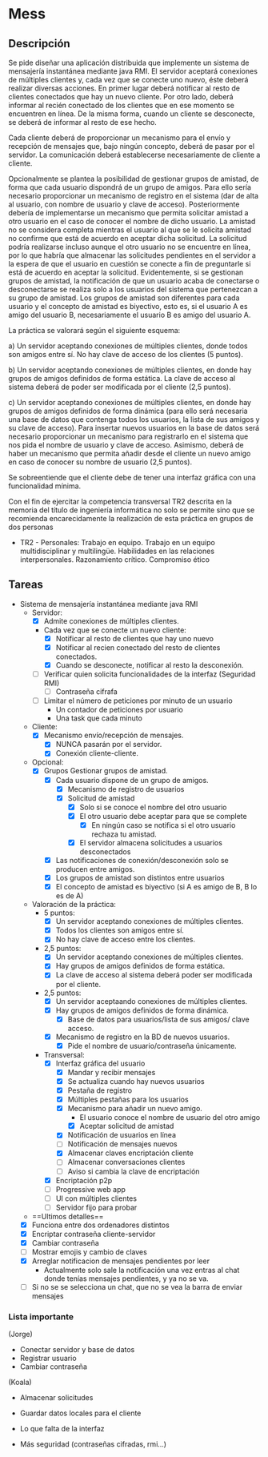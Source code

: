 # Mess

## Descripción

Se pide diseñar una aplicación distribuida que implemente un sistema de mensajería instantánea mediante java RMI. El servidor aceptará conexiones de múltiples clientes y, cada vez que se conecte uno nuevo, éste deberá realizar diversas acciones. En primer lugar deberá notificar al resto de clientes conectados que hay un nuevo cliente. Por otro lado, deberá informar al recién conectado de los clientes que en ese momento se encuentren en línea. De la misma forma, cuando un cliente se desconecte, se deberá de informar al resto de ese hecho.

Cada cliente deberá de proporcionar un mecanismo para el envío y recepción de mensajes que, bajo ningún concepto, deberá de pasar por el servidor. La comunicación deberá establecerse necesariamente de cliente a cliente.

Opcionalmente se plantea la posibilidad de gestionar grupos de amistad, de forma que cada usuario dispondrá de un grupo de amigos. Para ello sería necesario proporcionar un mecanismo de registro en el sistema (dar de alta al usuario, con nombre de usuario y clave de acceso). Posteriormente debería de implementarse un mecanismo que permita solicitar amistad a otro usuario en el caso de conocer el nombre de dicho usuario. La amistad no se considera completa mientras el usuario al que se le solicita amistad no confirme que está de acuerdo en aceptar dicha solicitud. La solicitud podría realizarse incluso aunque el otro usuario no se encuentre en línea, por lo que habría que almacenar las solicitudes pendientes en el servidor a la espera de que el usuario en cuestión se conecte a fin de preguntarle si está de acuerdo en aceptar la solicitud. Evidentemente, si se gestionan grupos de amistad, la notificación de que un usuario acaba de conectarse o desconectarse se realiza solo a los usuarios del sistema que pertenezcan a su grupo de amistad. Los grupos de amistad son diferentes para cada usuario y el concepto de amistad es biyectivo, esto es, si el usuario A es amigo del usuario B, necesariamente el usuario B es amigo del usuario A.

La práctica se valorará según el siguiente esquema:

a) Un servidor aceptando conexiones de múltiples clientes, donde todos son amigos entre sí. No hay clave de acceso de los clientes (5 puntos).

b) Un servidor aceptando conexiones de múltiples clientes, en donde hay grupos de amigos definidos de forma estática. La clave de acceso al sistema deberá de poder ser modificada por el cliente (2,5 puntos).

c) Un servidor aceptando conexiones de múltiples clientes, en donde hay grupos de amigos definidos de forma dinámica (para ello será necesaria una base de datos que contenga todos los usuarios, la lista de sus amigos y su clave de acceso). Para insertar nuevos usuarios en la base de datos será necesario proporcionar un mecanismo para registrarlo en el sistema que nos pida el nombre de usuario y clave de acceso. Asimismo, deberá de haber un mecanismo que permita añadir desde el cliente un nuevo amigo en caso de conocer su nombre de usuario (2,5 puntos).

Se sobreentiende que el cliente debe de tener una interfaz gráfica con una funcionalidad mínima.

Con el fin de ejercitar la competencia transversal TR2 descrita en la memoria del título de ingeniería informática no solo se permite sino que se recomienda encarecidamente la realización de esta práctica en grupos de dos personas

- TR2 - Personales: Trabajo en equipo. Trabajo en un equipo multidisciplinar y multilingüe. Habilidades en las relaciones interpersonales. Razonamiento crítico. Compromiso ético

## Tareas
- Sistema de mensajería instantánea mediante java RMI
  - Servidor:
    - [x] Admite conexiones de múltiples clientes.
    - Cada vez que se conecte un nuevo cliente:
      - [x] Notificar al resto de clientes que hay uno nuevo
      - [x] Notificar al recien conectado del resto de clientes conectados.
      - [x] Cuando se desconecte, notificar al resto la desconexión.
    - [ ] Verificar quien solicita funcionalidades de la interfaz (Seguridad RMI)
      - [ ] Contraseña cifrafa
    - [ ] Limitar el número de peticiones por minuto de un usuario
      - Un contador de peticiones por usuario
      - Una task que cada minuto 
  - Cliente:
    - [x] Mecanismo envío/recepción de mensajes.
      - [x] NUNCA pasarán por el servidor.
      - [x] Conexión cliente-cliente.
  - Opcional:
    - [x] Grupos Gestionar grupos de amistad.
      - [x] Cada usuario dispone de un grupo de amigos.
        - [x] Mecanismo de registro de usuarios
        - [x] Solicitud de amistad
          - [x] Solo si se conoce el nombre del otro usuario
          - [x] El otro usuario debe aceptar para que se complete
            - [x] En ningún caso se notifica si el otro usuario rechaza tu amistad.
          - [x] El servidor almacena solicitudes a usuarios desconectados
      - [x] Las notificaciones de conexión/desconexión solo se producen entre amigos.
      - [x] Los grupos de amistad son distintos entre usuarios
      - [x] El concepto de amistad es biyectivo (si A es amigo de B, B lo es de A)
  - Valoración de la práctica:
    - 5 puntos:
      - [x] Un servidor aceptando conexiones de múltiples clientes.
      - [x] Todos los clientes son amigos entre sí.
      - [x] No hay clave de acceso entre los clientes.
    - 2,5 puntos:
      - [x] Un servidor aceptando conexiones de múltiples clientes.
      - [x] Hay grupos de amigos definidos de forma estática.
      - [x] La clave de acceso al sistema deberá poder ser modificada por el cliente.
    - 2,5 puntos:
      - [x] Un servidor aceptaando conexiones de múltiples clientes.
      - [x] Hay grupos de amigos definidos de forma dinámica.
        - [x] Base de datos para usuarios/lista de sus amigos/ clave acceso.
      - [x] Mecanismo de registro en la BD de nuevos usuarios.
        - [x] Pide el nombre de usuario/contraseña únicamente.
      
    - Transversal:
      - [x] Interfaz gráfica del usuario
        - [x] Mandar y recibir mensajes
        - [x] Se actualiza cuando hay nuevos usuarios
        - [x] Pestaña de registro
        - [x] Múltiples pestañas para los usuarios
        - [x] Mecanismo para añadir un nuevo amigo.
          - El usuario conoce el nombre de usuario del otro amigo
          - [x] Aceptar solicitud de amistad
        - [x] Notificación de usuarios en línea
        - [ ] Notificación de mensajes nuevos
        - [x] Almacenar claves encriptación cliente
        - [ ] Almacenar conversaciones clientes
        - [ ] Aviso si cambia la clave de encriptación
      - [x] Encriptación p2p
      - [ ] Progressive web app
      - [ ] UI con múltiples clientes
      - [ ] Servidor fijo para probar

  - ==Ultimos detalles==
  - [x] Funciona entre dos ordenadores distintos
  - [x] Encriptar contraseña cliente-servidor
  - [x] Cambiar contraseña
  - [ ] Mostrar emojis y cambio de claves
  - [x] Arreglar notificacion de mensajes pendientes por leer
    - Actualmente solo sale la notificación una vez entras al chat donde tenías mensajes pendientes, y ya no se va.
  - [ ] Si no se se selecciona un chat, que no se vea la barra de enviar mensajes

### Lista importante


(Jorge)
- Conectar servidor y base de datos
- Registrar usuario
- Cambiar contraseña

(Koala)
- Almacenar solicitudes
- Guardar datos locales para el cliente
- Lo que falta de la interfaz

- Más seguridad (contraseñas cifradas, rmi...)
